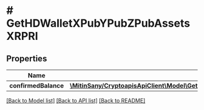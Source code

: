 # # GetHDWalletXPubYPubZPubAssetsXRPRI

## Properties

Name | Type | Description | Notes
------------ | ------------- | ------------- | -------------
**confirmedBalance** | [**\MitinSany/CryptoapisApiClient\Model\GetHDWalletXPubYPubZPubAssetsXRPRIConfirmedBalance**](GetHDWalletXPubYPubZPubAssetsXRPRIConfirmedBalance.md) |  |

[[Back to Model list]](../../README.md#models) [[Back to API list]](../../README.md#endpoints) [[Back to README]](../../README.md)
